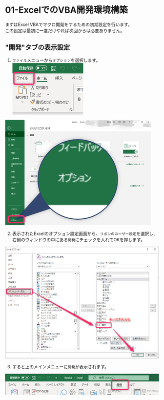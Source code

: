 # 01-ExcelでのVBA開発環境構築

まずはExcel VBAでマクロ開発をするための初期設定を行います。  
この設定は最初に一度だけやれば次回からは必要ありません。

## "開発"タブの表示設定

1. `ファイル`メニューから`オプション`を選択します。
![](images/01-SettingVBAToolbar/01-SettingVBAToolbar20211712-112614.png)

![](images/01-SettingVBAToolbar/01-SettingVBAToolbar20211712-113424.png)


2. 表示されたExcelのオプション設定画面から、`リボンのユーザー設定`を選択し、右側のウィンドウの中にある`開発`にチェックを入れてOKを押します。

![](images/01-SettingVBAToolbar/01-SettingVBAToolbar20211712-113919.png)

3. すると上のメインメニューに`開発`が表示されます。

![](images/01-SettingVBAToolbar/01-SettingVBAToolbar20211712-114137.png)

